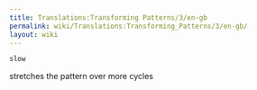 ```yaml
---
title: Translations:Transforming Patterns/3/en-gb
permalink: wiki/Translations:Transforming_Patterns/3/en-gb/
layout: wiki
---
```


``` haskell
slow
```

stretches the pattern over more cycles

